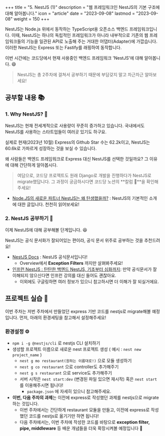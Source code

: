 +++
title = "5. NestJS (1)"
description = "웹 프레임워크인 NestJS의 기본 구조에 대해 알아봅니다."
icon = "article"
date = "2023-09-08"
lastmod = "2023-09-08"
weight = 150
+++

NestJS는 Node.js 위에서 동작하는 TypeScript용 오픈소스 백엔드 프레임워크입니다. 이때, NestJS는 하나의 독립적인 프레임워크가 아니라 내부적으로 기존의 웹 프레임워크들의 기능을 일관된 API로 노출해 주는 거대한 어댑터(Adapter)에 가깝습니다. 이러한 NestJS는 Express 또는 Fastify를 래핑하여 동작합니다.

이번 시간에는 코드당에서 현재 사용중인 백엔드 프레임워크 'NestJS'에 대해 알아봅니다. 😄

> NestJS는 총 2주차에 걸쳐서 공부하기 때문에 부담갖지 말고 차근차근 알아보세요! 

## 공부할 내용 📚

### 1. Why NestJS? 🦁

NestJS는 현재 전세계적으로 사용량이 꾸준히 증가하고 있습니다. 국내에서도 NestJS를 사용하는 스타트업들이 여러곳 있기도 하구요.

실제로 현재(2023년 10월) Express의 Github Star 수는 62.2k이고, NestJS는 60.6k로 가파르게 성장하는 것을 보실 수 있습니다.

왜 사람들은 백엔드 프레임워크로 Express 대신 NestJS를 선택한 것일까요?
그 이유에 대해 간단하게 알아봅시다.

> 여담으로, 코드당 프로젝트도 원래 Django로 개발을 진행하다가 NestJS로 migrate했답니다. 그 과정이 궁금하시다면 코드당 노션의 **칼럼 📰**을 확인해주세요!

- [Node.JS의 새로운 파트너 NestJS는 왜 탄생했을까?](https://goldenrabbit.co.kr/2023/06/05/nestjs/) : NestJS의 기본적인 소개에 대한 글입니다. 천천히 읽어보세요! 

### 2. NestJS 공부하기 📝

이제 NestJS에 대해 공부해볼 단계입니다. 😆
 
NestJS는 공식 문서화가 잘되어있는 편이라, 공식 문서 위주로 공부하는 것을 추천드려요!

- [NestJS Docs](https://docs.nestjs.com/) : NestJS 공식문서입니다!
    - Overview에서 **Exception Filters** 까지만 살펴봐주세요!
- [인프런 NestJS : 탄탄한 백엔드 NestJS, 기초부터 심화까지](https://www.inflearn.com/course/탄탄한-백엔드-네스트): 만약 공식문서가 잘 이해되지 않으신다면 인프런 강의를 대신 들어도 괜찮아요.
    - 이외에도 구글링하면 여러 정보가 있으니 참고하시면 더 이해가 잘 되실거에요.

## 프로젝트 실습 🎈

이번 주차는 저번 주차에서 만들었던 express 기반 코드를 nestjs로 migrate해볼 예정입니다. 먼저, 아래의 환경세팅을 참고해서 설정해주세요!

### 환경설정 ⚙️

- `npm i -g @nestjs/cli` 로 nestjs CLI 설치하기
- 생성할 프로젝트 이름으로 새로운 nest 프로젝트 생성 ( 예시 : `nest new project_name` )
    - `nest g mo restaurant(원하는 이름대로!)` 으로 모듈 생성하기
    - `nest g co restaurant` 으로 controller도 추가해주기
    - `nest g s restaurant` 으로 service도 추가해주기
    - 서버 시작은 `nest start:dev` (변경된 파일 있으면 재시작) 혹은 `nest start`를 이용해주시면 됩니다!
        - `package.json` 에 자세히 있으니 참고해주세요.
- **이번, 다음 주차의 과제**는 이전에 express로 작성했던 과제를 nestjs으로 migrate하는 것입니다.
    - 이번 주차에서는 간단하게 restaurant 모듈을 만들고, 이전에 express로 작성했던 코드를 nestjs로 옮기기만 하면 됩니다!
    - 다음 주차에서는, 이번 주차에 작성한 코드를 바탕으로 **exception filter, pipe, middleware** 등 배운 개념들을 더욱 확장시켜볼 예정입니다 🙂